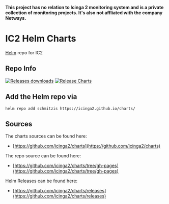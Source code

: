 **This project has no relation to Icinga 2 monitoring system and is a private collection of monitoring projects. It's also not affliated with the company Netways.**


# IC2 Helm Charts

[Helm](https://helm.sh/) repo for IC2

## Repo Info

[![Releases downloads](https://img.shields.io/github/downloads/icinga2/charts/total.svg)](https://github.com/icinga2/charts/releases)
[![Release Charts](https://github.com/icinga2/charts/actions/workflows/release.yml/badge.svg)](https://github.com/icinga2/charts/actions/workflows/release.yml)

## Add the Helm repo via

```console
helm repo add schmitzis https://icinga2.github.io/charts/
```

## Sources

The charts sources can be found here:
* [https://github.com/icinga2/charts](https://github.com/icinga2/charts)

The repo source can be found here:
* [https://github.com/icinga2/charts/tree/gh-pages](https://github.com/icinga2/charts/tree/gh-pages)

Helm Releases can be found here:
* [https://github.com/icinga2/charts/releases](https://github.com/icinga2/charts/releases)


